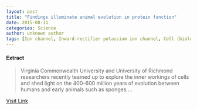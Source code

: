 ```yaml
---
layout: post
title: "Findings illuminate animal evolution in protein function"
date: 2015-08-11
categories: Science
author: unknown author
tags: [Ion channel, Inward-rectifier potassium ion channel, Cell (biology), Evolution, Voltage-gated ion channel, Potassium channel, Phosphatidylinositol 45-bisphosphate, Chemistry, Organisms, Cell biology, Molecular biology, Biochemistry, Biology, Life sciences]
---
```





#### Extract
>Virginia Commonwealth University and University of Richmond researchers recently teamed up to explore the inner workings of cells and shed light on the 400–600 million years of evolution between humans and early animals such as sponges....



[Visit Link](http://phys.org/news/2015-07-illuminate-animal-evolution-protein-function.html)


